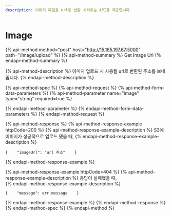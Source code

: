 ```yaml
---
description: 이미지 파일을 url로 변환 시켜주는 API를 제공합니다.
---
```


# Image

{% api-method method="post" host="http://15.165.197.67:5000" path="/image/upload" %}
{% api-method-summary %}
Get Image Url
{% endapi-method-summary %}

{% api-method-description %}
 이미지 업로드 시 사용될 url로 변환된 주소를 보내줍니다. 
{% endapi-method-description %}

{% api-method-spec %}
{% api-method-request %}
{% api-method-form-data-parameters %}
{% api-method-parameter name="image" type="string" required=true %}

{% endapi-method-parameter %}
{% endapi-method-form-data-parameters %}
{% endapi-method-request %}

{% api-method-response %}
{% api-method-response-example httpCode=200 %}
{% api-method-response-example-description %}
S3에 이미지가 성공적으로 업로드 됐을 때, 
{% endapi-method-response-example-description %}

```
{    "imageUrl": "url 주소"    }
```
{% endapi-method-response-example %}

{% api-method-response-example httpCode=404 %}
{% api-method-response-example-description %}
 응답이 실패했을  때,  
{% endapi-method-response-example-description %}

```
{    "message": err.message    }
```
{% endapi-method-response-example %}
{% endapi-method-response %}
{% endapi-method-spec %}
{% endapi-method %}



